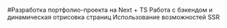 #Разработка портфолио-проекта на Next + TS
Работа с бэкендом и динамическая отрисовка страниц
Использование возможностей SSR
